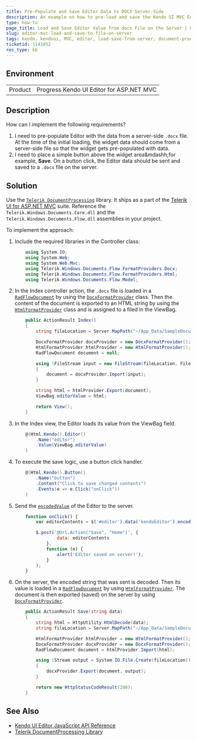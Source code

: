 ```yaml
---
title: Pre-Populate and Save Editor Data to DOCX Server-Side
description: An example on how to pre-load and save the Kendo UI MVC Editor value from a file on the server.
type: how-to
page_title: Load and Save Editor Value from docx File on the Server | UI for ASP.NET MVC Editor
slug: editor-mvc-load-and-save-to-file-on-server
tags: kendo, kendoui, MVC, editor, load-save-from-server, document-processing, formatprovider
ticketid: 1141852
res_type: kb
---
```


## Environment

<table>
 <tr>
  <td>Product</td>
  <td>Progress Kendo UI Editor for ASP.NET MVC</td>
 </tr>
</table>


## Description

How can I implement the following requirements?

1. I need to pre-populate Editor with the data from a server-side `.docx` file. At the time of the initial loading, the widget data should come from a server-side file so that the widget gets pre-populated with data.
1. I need to place a simple button above the widget area&mdashh;for example, **Save**. On a button click, the Editor data should be sent and saved to a `.docx` file on the server.

## Solution

Use the [`Telerik DocumentProcessing`](https://docs.telerik.com/devtools/document-processing/introduction) library. It ships as a part of the [Telerik UI for ASP.NET MVC](https://docs.telerik.com/aspnet-mvc/introduction) suite. Reference the `Telerik.Windows.Documents.Core.dll` and the `Telerik.Windows.Documents.Flow.dll` assemblies in your project.

To implement the approach:   

1. Include the required libraries in the Controller class:

    ````C#
    	using System.IO;
    	using System.Web;
    	using System.Web.Mvc;
    	using Telerik.Windows.Documents.Flow.FormatProviders.Docx;
    	using Telerik.Windows.Documents.Flow.FormatProviders.Html;
    	using Telerik.Windows.Documents.Flow.Model;
    ````

1. In the Index controller action, the `.docx` file is loaded in a [`RadFlowDocument`](https://docs.telerik.com/devtools/document-processing/libraries/radwordsprocessing/model/radflowdocument) by using the [`DocxFormatProvider`](https://docs.telerik.com/devtools/document-processing/libraries/radwordsprocessing/formats-and-conversion/docx/docxformatprovider) class. Then the content of the document is exported to an HTML string by using the [`HtmlFormatProvider`](https://docs.telerik.com/devtools/document-processing/libraries/radwordsprocessing/formats-and-conversion/html/htmlformatprovider) class and is assigned to a filed in the ViewBag.  

    ````C#
    	public ActionResult Index()
    	{
    		string fileLocation = Server.MapPath("~/App_Data/SampleDocument.docx");

    		DocxFormatProvider docxProvider = new DocxFormatProvider();
    		HtmlFormatProvider htmlProvider = new HtmlFormatProvider();
    		RadFlowDocument document = null;

    		using (FileStream input = new FileStream(fileLocation, FileMode.Open))
    		{
    			document = docxProvider.Import(input);
    		}

    		string html = htmlProvider.Export(document);
    		ViewBag.editorValue = html;

    		return View();
    	}
    ````

1. In the Index view, the Editor loads its value from the ViewBag field.  

    ````C#
    	@(Html.Kendo().Editor()
    		.Name("editor")
    		.Value(ViewBag.editorValue)
    	)
    ````

1. To execute the save logic, use a button click handler.

    ````C#
    	@(Html.Kendo().Button()
    	    .Name("button")
    	    .Content("Click to save changed contents")
    	    .Events(e => e.Click("onClick"))
    	)
    ````

1. Send the [`encodedValue`](https://docs.telerik.com/kendo-ui/api/javascript/ui/editor/methods/encodedvalue) of the Editor to the server.

    ````JavaScript
    	function onClick() {
    		var editorContents = $('#editor').data('kendoEditor').encodedValue();

    		$.post('@Url.Action("Save", "Home")', {
    				data: editorContents
    			},
    			function (e) {
    				alert('Editor saved on server!');
    			}
    		);
    	}
    ````

1. On the server, the encoded string that was sent is decoded. Then its value is loaded in a [`RadFlowDocument`](https://docs.telerik.com/devtools/document-processing/libraries/radwordsprocessing/model/radflowdocument) by using [`HtmlFormatProvider`](https://docs.telerik.com/devtools/document-processing/libraries/radwordsprocessing/formats-and-conversion/html/htmlformatprovider). The document is then exported (saved) on the server by using [`DocxFormatProvider`](https://docs.telerik.com/devtools/document-processing/libraries/radwordsprocessing/formats-and-conversion/docx/docxformatprovider).  

    ````C#
    	public ActionResult Save(string data)
    	{
    		string html = HttpUtility.HtmlDecode(data);
    		string fileLocation = Server.MapPath("~/App_Data/SampleDocument.docx");

    		HtmlFormatProvider htmlProvider = new HtmlFormatProvider();
    		DocxFormatProvider docxProvider = new DocxFormatProvider();
    		RadFlowDocument document = htmlProvider.Import(html);

    		using (Stream output = System.IO.File.Create(fileLocation))
    		{
    			docxProvider.Export(document, output);
    		}

    		return new HttpStatusCodeResult(200);
    	}
    ````

## See Also

* [Kendo UI Editor JavaScript API Reference](https://docs.telerik.com/kendo-ui/api/javascript/ui/editor)
* [Telerik DocumentProcessing Library](https://docs.telerik.com/devtools/document-processing/introduction)
